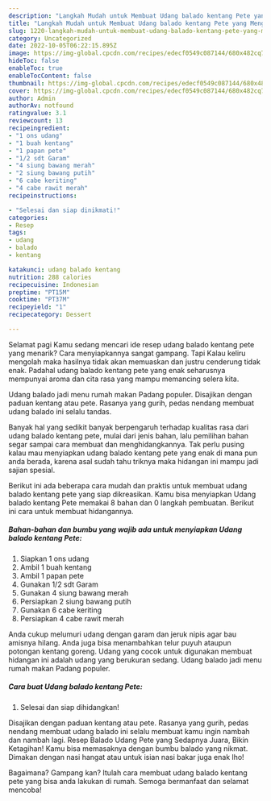 ```yaml
---
description: "Langkah Mudah untuk Membuat Udang balado kentang Pete yang Menggugah Selera, Buat Buka Puasa Lezat Sekali"
title: "Langkah Mudah untuk Membuat Udang balado kentang Pete yang Menggugah Selera, Buat Buka Puasa Lezat Sekali"
slug: 1220-langkah-mudah-untuk-membuat-udang-balado-kentang-pete-yang-menggugah-selera-buat-buka-puasa-lezat-sekali
category: Uncategorized
date: 2022-10-05T06:22:15.895Z
image: https://img-global.cpcdn.com/recipes/edecf0549c087144/680x482cq70/udang-balado-kentang-pete-foto-resep-utama.jpg
hideToc: false
enableToc: true
enableTocContent: false
thumbnail: https://img-global.cpcdn.com/recipes/edecf0549c087144/680x482cq70/udang-balado-kentang-pete-foto-resep-utama.jpg
cover: https://img-global.cpcdn.com/recipes/edecf0549c087144/680x482cq70/udang-balado-kentang-pete-foto-resep-utama.jpg
author: Admin
authorAv: notfound
ratingvalue: 3.1
reviewcount: 13
recipeingredient:
- "1 ons udang"
- "1 buah kentang"
- "1 papan pete"
- "1/2 sdt Garam"
- "4 siung bawang merah"
- "2 siung bawang putih"
- "6 cabe keriting"
- "4 cabe rawit merah"
recipeinstructions:

- "Selesai dan siap dinikmati!"
categories:
- Resep
tags:
- udang
- balado
- kentang

katakunci: udang balado kentang 
nutrition: 288 calories
recipecuisine: Indonesian
preptime: "PT15M"
cooktime: "PT37M"
recipeyield: "1"
recipecategory: Dessert

---
```



Selamat pagi Kamu sedang mencari ide resep udang balado kentang pete yang menarik? Cara menyiapkannya sangat gampang. Tapi Kalau keliru mengolah maka hasilnya tidak akan memuaskan dan justru cenderung tidak enak. Padahal udang balado kentang pete yang enak seharusnya mempunyai aroma dan cita rasa yang mampu memancing selera kita.


Udang balado jadi menu rumah makan Padang populer. Disajikan dengan paduan kentang atau pete. Rasanya yang gurih, pedas nendang membuat udang balado ini selalu tandas.

Banyak hal yang sedikit banyak berpengaruh terhadap kualitas rasa dari udang balado kentang pete, mulai dari jenis bahan, lalu pemilihan bahan segar sampai cara membuat dan menghidangkannya. Tak perlu pusing kalau mau menyiapkan udang balado kentang pete yang enak di mana pun anda berada, karena asal sudah tahu triknya maka hidangan ini mampu jadi sajian spesial.


Berikut ini ada beberapa cara mudah dan praktis untuk membuat udang balado kentang pete yang siap dikreasikan. Kamu bisa menyiapkan Udang balado kentang Pete memakai 8 bahan dan 0 langkah pembuatan. Berikut ini cara untuk membuat hidangannya.

<!--inarticleads1-->

##### Bahan-bahan dan bumbu yang wajib ada untuk menyiapkan Udang balado kentang Pete:

1. Siapkan 1 ons udang
1. Ambil 1 buah kentang
1. Ambil 1 papan pete
1. Gunakan 1/2 sdt Garam
1. Gunakan 4 siung bawang merah
1. Persiapkan 2 siung bawang putih
1. Gunakan 6 cabe keriting
1. Persiapkan 4 cabe rawit merah


Anda cukup melumuri udang dengan garam dan jeruk nipis agar bau amisnya hilang. Anda juga bisa menambahkan telur puyuh ataupun potongan kentang goreng. Udang yang cocok untuk digunakan membuat hidangan ini adalah udang yang berukuran sedang. Udang balado jadi menu rumah makan Padang populer. 

<!--inarticleads2-->

##### Cara buat Udang balado kentang Pete:


1. Selesai dan siap dihidangkan!

Disajikan dengan paduan kentang atau pete. Rasanya yang gurih, pedas nendang membuat udang balado ini selalu membuat kamu ingin nambah dan nambah lagi. Resep Balado Udang Pete yang Sedapnya Juara, Bikin Ketagihan! Kamu bisa memasaknya dengan bumbu balado yang nikmat. Dimakan dengan nasi hangat atau untuk isian nasi bakar juga enak lho! 

Bagaimana? Gampang kan? Itulah cara membuat udang balado kentang pete yang bisa anda lakukan di rumah. Semoga bermanfaat dan selamat mencoba!
